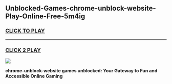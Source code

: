 
## Unblocked-Games-chrome-unblock-website-Play-Online-Free-5m4ig
<h3>
<a href="https://premium76.site?title=chrome-unblock-website&ref=26A">CLICK TO PLAY</a></h3>
<hr>

<h3>
<a href="https://premium76.site?title=chrome-unblock-website&ref=26A">CLICK 2 PLAY</a>
  
</h3>

<a href="https://premium76.site?title=chrome-unblock-website&ref=26A"><img src="https://clearcache.store/games.png"></a>


**chrome-unblock-website games unblocked: Your Gateway to Fun and Accessible Online Gaming**
